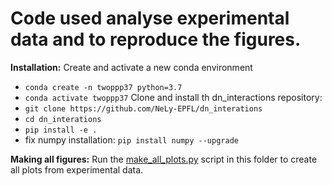 # Code used analyse experimental data and to reproduce the figures.

**Installation:**
Create and activate a new conda environment
- ```conda create -n twoppp37 python=3.7```
- ```conda activate twoppp37```
Clone and install th dn_interactions repository:
- ```git clone https://github.com/NeLy-EPFL/dn_interations```
- ```cd dn_interations```
- ```pip install -e .```
- fix numpy installation: ```pip install numpy --upgrade```

**Making all figures:**
Run the [make_all_plots.py](make_all_plots.py) script in this folder to create all plots from experimental data.
